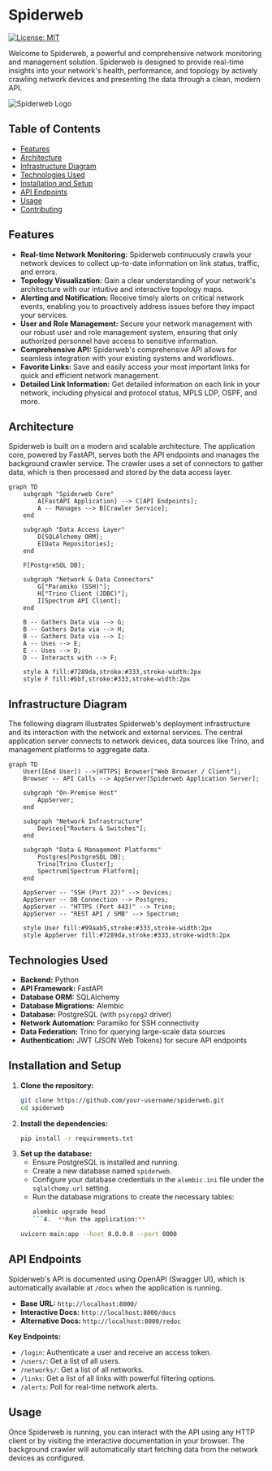 # Spiderweb

[![License: MIT](https://img.shields.io/badge/License-MIT-yellow.svg)](https://opensource.org/licenses/MIT)

Welcome to Spiderweb, a powerful and comprehensive network monitoring and management solution. Spiderweb is designed to provide real-time insights into your network's health, performance, and topology by actively crawling network devices and presenting the data through a clean, modern API.

![Spiderweb Logo](https://storage.googleapis.com/spiderweb-prod/spiderweb-logo.png)

## Table of Contents

- [Features](#features)
- [Architecture](#architecture)
- [Infrastructure Diagram](#infrastructure-diagram)
- [Technologies Used](#technologies-used)
- [Installation and Setup](#installation-and-setup)
- [API Endpoints](#api-endpoints)
- [Usage](#usage)
- [Contributing](#contributing)

## Features

*   **Real-time Network Monitoring:** Spiderweb continuously crawls your network devices to collect up-to-date information on link status, traffic, and errors.
*   **Topology Visualization:** Gain a clear understanding of your network's architecture with our intuitive and interactive topology maps.
*   **Alerting and Notification:** Receive timely alerts on critical network events, enabling you to proactively address issues before they impact your services.
*   **User and Role Management:** Secure your network management with our robust user and role management system, ensuring that only authorized personnel have access to sensitive information.
*   **Comprehensive API:** Spiderweb's comprehensive API allows for seamless integration with your existing systems and workflows.
*   **Favorite Links:** Save and easily access your most important links for quick and efficient network management.
*   **Detailed Link Information:** Get detailed information on each link in your network, including physical and protocol status, MPLS LDP, OSPF, and more.

## Architecture

Spiderweb is built on a modern and scalable architecture. The application core, powered by FastAPI, serves both the API endpoints and manages the background crawler service. The crawler uses a set of connectors to gather data, which is then processed and stored by the data access layer.

```mermaid
graph TD
    subgraph "Spiderweb Core"
        A[FastAPI Application] --> C[API Endpoints];
        A -- Manages --> B[Crawler Service];
    end

    subgraph "Data Access Layer"
        D[SQLAlchemy ORM];
        E[Data Repositories];
    end

    F[PostgreSQL DB];

    subgraph "Network & Data Connectors"
        G["Paramiko (SSH)"];
        H["Trino Client (JDBC)"];
        I[Spectrum API Client];
    end

    B -- Gathers Data via --> G;
    B -- Gathers Data via --> H;
    B -- Gathers Data via --> I;
    A -- Uses --> E;
    E -- Uses --> D;
    D -- Interacts with --> F;

    style A fill:#7289da,stroke:#333,stroke-width:2px
    style F fill:#bbf,stroke:#333,stroke-width:2px
```

## Infrastructure Diagram

The following diagram illustrates Spiderweb's deployment infrastructure and its interaction with the network and external services. The central application server connects to network devices, data sources like Trino, and management platforms to aggregate data.

```mermaid
graph TD
    User([End User]) -->|HTTPS| Browser["Web Browser / Client"];
    Browser -- API Calls --> AppServer[Spiderweb Application Server];

    subgraph "On-Premise Host"
        AppServer;
    end

    subgraph "Network Infrastructure"
        Devices["Routers & Switches"];
    end

    subgraph "Data & Management Platforms"
        Postgres[PostgreSQL DB];
        Trino[Trino Cluster];
        Spectrum[Spectrum Platform];
    end

    AppServer -- "SSH (Port 22)" --> Devices;
    AppServer -- DB Connection --> Postgres;
    AppServer -- "HTTPS (Port 443)" --> Trino;
    AppServer -- "REST API / SMB" --> Spectrum;

    style User fill:#99aab5,stroke:#333,stroke-width:2px
    style AppServer fill:#7289da,stroke:#333,stroke-width:2px
```

## Technologies Used

*   **Backend:** Python
*   **API Framework:** FastAPI
*   **Database ORM:** SQLAlchemy
*   **Database Migrations:** Alembic
*   **Database:** PostgreSQL (with `psycopg2` driver)
*   **Network Automation:** Paramiko for SSH connectivity
*   **Data Federation:** Trino for querying large-scale data sources
*   **Authentication:** JWT (JSON Web Tokens) for secure API endpoints

## Installation and Setup

1.  **Clone the repository:**
    ```sh
    git clone https://github.com/your-username/spiderweb.git
    cd spiderweb
    ```
2.  **Install the dependencies:**
    ```sh
    pip install -r requirements.txt
    ```
3.  **Set up the database:**
    *   Ensure PostgreSQL is installed and running.
    *   Create a new database named `spiderweb`.
    *   Configure your database credentials in the `alembic.ini` file under the `sqlalchemy.url` setting.
    *   Run the database migrations to create the necessary tables:
        ```sh
        alembic upgrade head
        ```4.  **Run the application:**
    ```sh
    uvicorn main:app --host 0.0.0.0 --port 8000
    ```

## API Endpoints

Spiderweb's API is documented using OpenAPI (Swagger UI), which is automatically available at `/docs` when the application is running.

-   **Base URL:** `http://localhost:8000/`
-   **Interactive Docs:** `http://localhost:8000/docs`
-   **Alternative Docs:** `http://localhost:8000/redoc`

**Key Endpoints:**
*   `/login`: Authenticate a user and receive an access token.
*   `/users/`: Get a list of all users.
*   `/networks/`: Get a list of all networks.
*   `/links`: Get a list of all links with powerful filtering options.
*   `/alerts`: Poll for real-time network alerts.

## Usage

Once Spiderweb is running, you can interact with the API using any HTTP client or by visiting the interactive documentation in your browser. The background crawler will automatically start fetching data from the network devices as configured.
